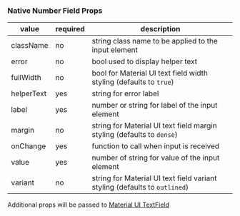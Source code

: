 ### Native Number Field Props

| value      | required | description                                                                |
| ---------- | -------- | -------------------------------------------------------------------------- |
| className  | no       | string class name to be applied to the input element                       |
| error      | no       | bool used to display helper text                                           |
| fullWidth  | no       | bool for Material UI text field width styling (defaults to `true`)         |
| helperText | yes      | string for error label                                                     |
| label      | yes      | number or string for label of the input element                            |
| margin     | no       | string for Material UI text field margin styling (defaults to `dense`)     |
| onChange   | yes      | function to call when input is received                                    |
| value      | yes      | number of string for value of the input element                            |
| variant    | no       | string for Material UI text field variant styling (defaults to `outlined`) |

Additional props will be passed to [Material UI TextField](https://material-ui.com/api/text-field/)
